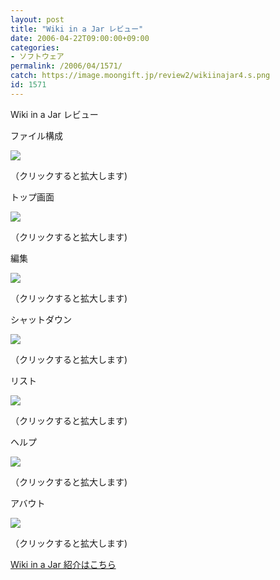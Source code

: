```yaml
---
layout: post
title: "Wiki in a Jar レビュー"
date: 2006-04-22T09:00:00+09:00
categories:
- ソフトウェア
permalink: /2006/04/1571/
catch: https://image.moongift.jp/review2/wikiinajar4.s.png
id: 1571
---
```

Wiki in a Jar レビュー  
<!--more-->

ファイル構成

  

[![](https://image.moongift.jp/review2/wikiinajar1.s.png)](https://image.moongift.jp/review2/wikiinajar1.png)  
  
（クリックすると拡大します)

  

トップ画面

  

[![](https://image.moongift.jp/review2/wikiinajar2.s.png)](https://image.moongift.jp/review2/wikiinajar2.png)  
  
（クリックすると拡大します)

  

編集

  

[![](https://image.moongift.jp/review2/wikiinajar3.s.png)](https://image.moongift.jp/review2/wikiinajar3.png)  
  
（クリックすると拡大します)

  

シャットダウン

  

[![](https://image.moongift.jp/review2/wikiinajar4.s.png)](https://image.moongift.jp/review2/wikiinajar4.png)  
  
（クリックすると拡大します)

  

リスト

  

[![](https://image.moongift.jp/review2/wikiinajar5.s.png)](https://image.moongift.jp/review2/wikiinajar5.png)  
  
（クリックすると拡大します)

  

ヘルプ

  

[![](https://image.moongift.jp/review2/wikiinajar6.s.png)](https://image.moongift.jp/review2/wikiinajar6.png)  
  
（クリックすると拡大します)

  

アバウト

  

[![](https://image.moongift.jp/review2/wikiinajar7.s.png)](https://image.moongift.jp/review2/wikiinajar7.png)  
  
（クリックすると拡大します)

  

[Wiki in a Jar 紹介はこちら](http://oss.moongift.jp/intro/i-1566.html)

